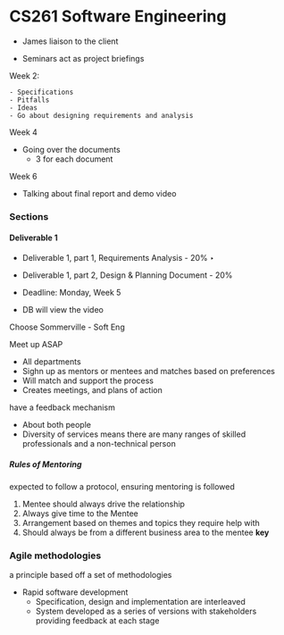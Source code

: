 # CS261 Software Engineering

- James liaison to the client

- Seminars act as project briefings

Week 2:

	- Specifications
	- Pitfalls
	- Ideas
	- Go about designing requirements and analysis

Week 4

- Going over the documents
  - 3 for each document

Week 6

- Talking about final report and demo video

### Sections

#### Deliverable 1

- Deliverable 1, part 1, Requirements Analysis - 20% ‣
-  Deliverable 1, part 2, Design & Planning Document - 20%
  - Deadline: Monday, Week 5

- DB will view the video



Choose Sommerville - Soft Eng



Meet up ASAP

- All departments
- Sighn up as mentors or mentees and matches based on preferences
- Will match and support the process
- Creates meetings, and plans of action

have a feedback mechanism

- About both people
- Diversity of services means there are many ranges of skilled professionals and a non-technical person

##### Rules of Mentoring

expected to follow a protocol, ensuring mentoring is followed

1. Mentee should always drive the relationship
2. Always  give time to the Mentee
3. Arrangement based on themes and topics they require help with
4. Should always be from a different business area to the mentee **key**

### Agile methodologies

a principle based off a set of methodologies

- Rapid software development
  - Specification, design and implementation are interleaved
  - System developed as a series of versions with stakeholders providing feedback at each stage